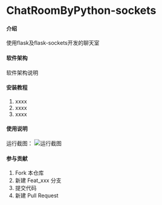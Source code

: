 # ChatRoomByPython-sockets

#### 介绍
使用flask及flask-sockets开发的聊天室

#### 软件架构
软件架构说明


#### 安装教程

1.  xxxx
2.  xxxx
3.  xxxx

#### 使用说明

运行截图：
![运行截图](https://images.gitee.com/uploads/images/2020/0609/131309_e7f3c5b9_1723475.png "Q1GVI0JX{E[V1CHW55SSIJD.png")
#### 参与贡献

1.  Fork 本仓库
2.  新建 Feat_xxx 分支
3.  提交代码
4.  新建 Pull Request


